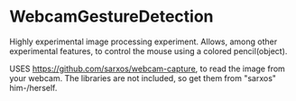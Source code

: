 # WebcamGestureDetection

Highly experimental image processing experiment.
Allows, among other experimental features, to control the mouse using a colored pencil(object).

USES https://github.com/sarxos/webcam-capture, to read the image from your webcam.
    The libraries are not included, so get them from "sarxos" him-/herself.